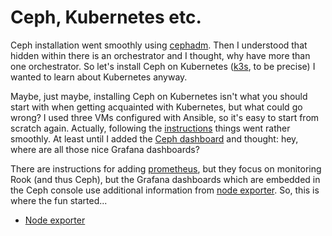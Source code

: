 # Ceph, Kubernetes etc.

Ceph installation went smoothly using 
[cephadm](https://docs.ceph.com/en/quincy/cephadm/install/#cephadm-deploying-new-cluster).
Then I understood that hidden within there is an orchestrator and I thought,
why have more than one orchestrator. So let's install Ceph on Kubernetes
([k3s](https://k3s.io/), to be precise) I wanted to learn about Kubernetes 
anyway.

Maybe, just maybe, installing Ceph on Kubernetes isn't what you should
start with when getting acquainted with Kubernetes, but what could go wrong?
I used three VMs configured with Ansible, so it's easy to start from scratch
again. Actually, following the 
[instructions](https://rook.io/docs/rook/v1.10/Getting-Started/quickstart/#tldr)
things went rather smoothly. At least until I added the 
[Ceph dashboard](https://rook.io/docs/rook/v1.10/Storage-Configuration/Monitoring/ceph-dashboard/)
and thought: hey, where are all those nice Grafana dashboards?

There are instructions for adding 
[prometheus](https://rook.io/docs/rook/v1.10/Storage-Configuration/Monitoring/ceph-monitoring/),
but they focus on monitoring Rook (and thus Ceph), but the Grafana dashboards
which are embedded in the Ceph console use additional information from 
[node exporter](https://github.com/prometheus/node_exporter). So, this is
where the fun started...

 * [Node exporter](10_node-exporter/README.md)
